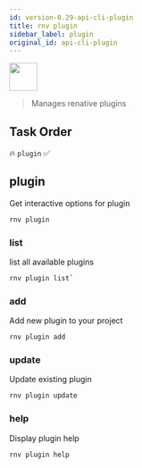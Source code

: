 ```yaml
---
id: version-0.29-api-cli-plugin
title: rnv plugin
sidebar_label: plugin
original_id: api-cli-plugin
---
```


<img src="https://renative.org/img/ic_cli.png" width=50 height=50 />

> Manages renative plugins

## Task Order

🔥 `plugin` ✅

## plugin

Get interactive options for plugin

```bash
rnv plugin
```

### list

list all available plugins

```bash
rnv plugin list`
```

### add

Add new plugin to your project

```bash
rnv plugin add
```

### update

Update existing plugin

```bash
rnv plugin update
```

### help

Display plugin help

```bash
rnv plugin help
```
